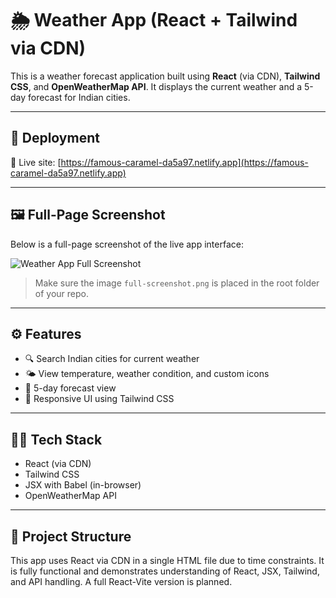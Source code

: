 # 🌦️ Weather App (React + Tailwind via CDN)

This is a weather forecast application built using **React** (via CDN), **Tailwind CSS**, and **OpenWeatherMap API**. It displays the current weather and a 5-day forecast for Indian cities.

---

## 🚀 Deployment

🔗 Live site: [https://famous-caramel-da5a97.netlify.app](https://famous-caramel-da5a97.netlify.app)

---

## 🖼️ Full-Page Screenshot

Below is a full-page screenshot of the live app interface:

![Weather App Full Screenshot](./full-screenshot.png)

> Make sure the image `full-screenshot.png` is placed in the root folder of your repo.

---

## ⚙️ Features

- 🔍 Search Indian cities for current weather
- 🌤️ View temperature, weather condition, and custom icons
- 📆 5-day forecast view
- 📱 Responsive UI using Tailwind CSS

---

## 🧑‍💻 Tech Stack

- React (via CDN)
- Tailwind CSS
- JSX with Babel (in-browser)
- OpenWeatherMap API

---

## 📌 Project Structure

This app uses React via CDN in a single HTML file due to time constraints. It is fully functional and demonstrates understanding of React, JSX, Tailwind, and API handling. A full React-Vite version is planned.
